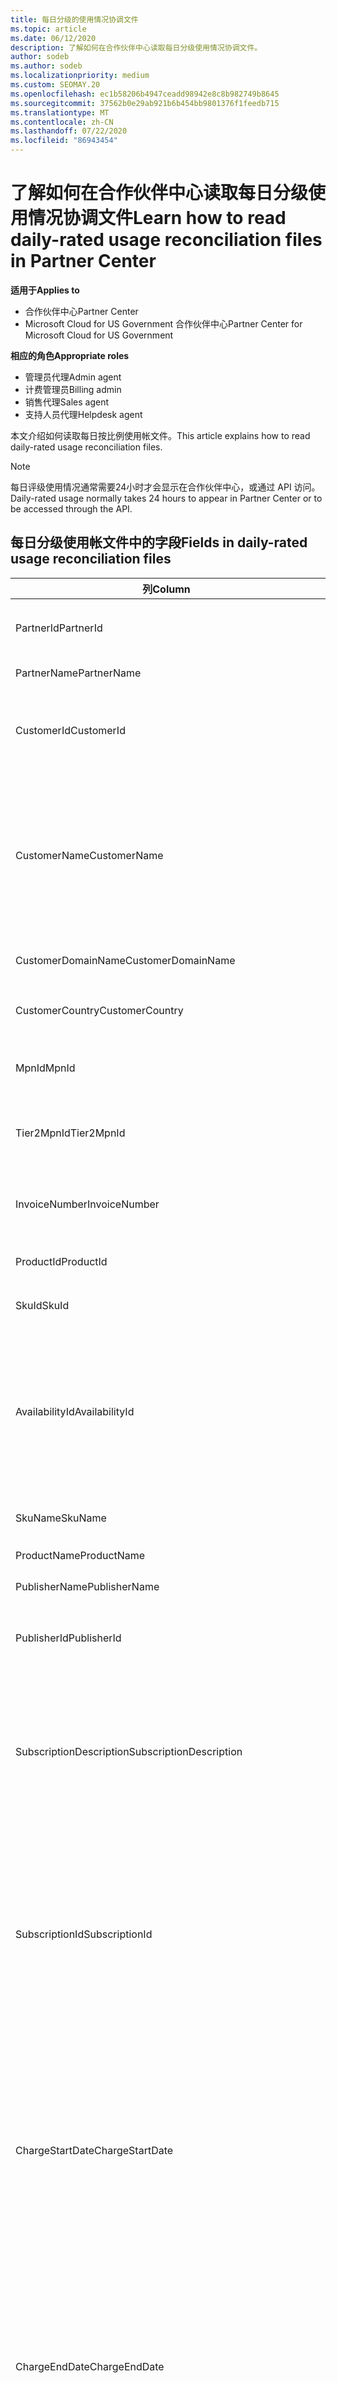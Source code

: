 ```yaml
---
title: 每日分级的使用情况协调文件
ms.topic: article
ms.date: 06/12/2020
description: 了解如何在合作伙伴中心读取每日分级使用情况协调文件。
author: sodeb
ms.author: sodeb
ms.localizationpriority: medium
ms.custom: SEOMAY.20
ms.openlocfilehash: ec1b58206b4947ceadd98942e8c8b982749b8645
ms.sourcegitcommit: 37562b0e29ab921b6b454bb9801376f1feedb715
ms.translationtype: MT
ms.contentlocale: zh-CN
ms.lasthandoff: 07/22/2020
ms.locfileid: "86943454"
---
```

# <a name="learn-how-to-read-daily-rated-usage-reconciliation-files-in-partner-center"></a><span data-ttu-id="efe20-103">了解如何在合作伙伴中心读取每日分级使用情况协调文件</span><span class="sxs-lookup"><span data-stu-id="efe20-103">Learn how to read daily-rated usage reconciliation files in Partner Center</span></span>

<span data-ttu-id="efe20-104">**适用于**</span><span class="sxs-lookup"><span data-stu-id="efe20-104">**Applies to**</span></span>

- <span data-ttu-id="efe20-105">合作伙伴中心</span><span class="sxs-lookup"><span data-stu-id="efe20-105">Partner Center</span></span>
- <span data-ttu-id="efe20-106">Microsoft Cloud for US Government 合作伙伴中心</span><span class="sxs-lookup"><span data-stu-id="efe20-106">Partner Center for Microsoft Cloud for US Government</span></span>

<span data-ttu-id="efe20-107">**相应的角色**</span><span class="sxs-lookup"><span data-stu-id="efe20-107">**Appropriate roles**</span></span>

- <span data-ttu-id="efe20-108">管理员代理</span><span class="sxs-lookup"><span data-stu-id="efe20-108">Admin agent</span></span>
- <span data-ttu-id="efe20-109">计费管理员</span><span class="sxs-lookup"><span data-stu-id="efe20-109">Billing admin</span></span>
- <span data-ttu-id="efe20-110">销售代理</span><span class="sxs-lookup"><span data-stu-id="efe20-110">Sales agent</span></span>
- <span data-ttu-id="efe20-111">支持人员代理</span><span class="sxs-lookup"><span data-stu-id="efe20-111">Helpdesk agent</span></span>

<span data-ttu-id="efe20-112">本文介绍如何读取每日按比例使用帐文件。</span><span class="sxs-lookup"><span data-stu-id="efe20-112">This article explains how to read daily-rated usage reconciliation files.</span></span>

>[!NOTE]
><span data-ttu-id="efe20-113">每日评级使用情况通常需要24小时才会显示在合作伙伴中心，或通过 API 访问。</span><span class="sxs-lookup"><span data-stu-id="efe20-113">Daily-rated usage normally takes 24 hours to appear in Partner Center or to be accessed through the API.</span></span>

## <a name="fields-in-daily-rated-usage-reconciliation-files"></a><span data-ttu-id="efe20-114">每日分级使用帐文件中的字段</span><span class="sxs-lookup"><span data-stu-id="efe20-114">Fields in daily-rated usage reconciliation files</span></span>

| <span data-ttu-id="efe20-115">列</span><span class="sxs-lookup"><span data-stu-id="efe20-115">Column</span></span> | <span data-ttu-id="efe20-116">说明</span><span class="sxs-lookup"><span data-stu-id="efe20-116">Description</span></span> |
| ------ | ----------- |
| <span data-ttu-id="efe20-117">PartnerId</span><span class="sxs-lookup"><span data-stu-id="efe20-117">PartnerId</span></span> | <span data-ttu-id="efe20-118">GUID 格式的合作伙伴标识符。</span><span class="sxs-lookup"><span data-stu-id="efe20-118">Partner identifier in GUID format.</span></span> |
| <span data-ttu-id="efe20-119">PartnerName</span><span class="sxs-lookup"><span data-stu-id="efe20-119">PartnerName</span></span> | <span data-ttu-id="efe20-120">合作伙伴名称。</span><span class="sxs-lookup"><span data-stu-id="efe20-120">Partner name.</span></span> |
| <span data-ttu-id="efe20-121">CustomerId</span><span class="sxs-lookup"><span data-stu-id="efe20-121">CustomerId</span></span> | <span data-ttu-id="efe20-122">GUID 格式的客户的唯一 Microsoft 标识符。</span><span class="sxs-lookup"><span data-stu-id="efe20-122">Unique Microsoft identifier for the customer in GUID format.</span></span> |
| <span data-ttu-id="efe20-123">CustomerName</span><span class="sxs-lookup"><span data-stu-id="efe20-123">CustomerName</span></span> | <span data-ttu-id="efe20-124">合作伙伴中心报告的客户的组织名称。</span><span class="sxs-lookup"><span data-stu-id="efe20-124">Customer's organization name as reported in Partner Center.</span></span> <span data-ttu-id="efe20-125">*此列对于协调发票与系统信息非常重要。*</span><span class="sxs-lookup"><span data-stu-id="efe20-125">*This column is important for reconciling the invoice with your system information.*</span></span> |
| <span data-ttu-id="efe20-126">CustomerDomainName</span><span class="sxs-lookup"><span data-stu-id="efe20-126">CustomerDomainName</span></span> | <span data-ttu-id="efe20-127">客户的域名。</span><span class="sxs-lookup"><span data-stu-id="efe20-127">The customer's domain name.</span></span> |
| <span data-ttu-id="efe20-128">CustomerCountry</span><span class="sxs-lookup"><span data-stu-id="efe20-128">CustomerCountry</span></span> | <span data-ttu-id="efe20-129">客户所在的国家/地区。</span><span class="sxs-lookup"><span data-stu-id="efe20-129">The country in which the customer is located.</span></span> |
| <span data-ttu-id="efe20-130">MpnId</span><span class="sxs-lookup"><span data-stu-id="efe20-130">MpnId</span></span> | <span data-ttu-id="efe20-131">CSP 合作伙伴的 MPN 标识符。</span><span class="sxs-lookup"><span data-stu-id="efe20-131">MPN identifier of the CSP partner.</span></span> |
| <span data-ttu-id="efe20-132">Tier2MpnId</span><span class="sxs-lookup"><span data-stu-id="efe20-132">Tier2MpnId</span></span> | <span data-ttu-id="efe20-133">订阅的记录分销商的 MPN 标识符。</span><span class="sxs-lookup"><span data-stu-id="efe20-133">MPN identifier of the reseller of record for the subscription.</span></span> |
| <span data-ttu-id="efe20-134">InvoiceNumber</span><span class="sxs-lookup"><span data-stu-id="efe20-134">InvoiceNumber</span></span> | <span data-ttu-id="efe20-135">指定交易显示时对应的发票号。</span><span class="sxs-lookup"><span data-stu-id="efe20-135">Invoice number where the specified transaction appears.</span></span> |
| <span data-ttu-id="efe20-136">ProductId</span><span class="sxs-lookup"><span data-stu-id="efe20-136">ProductId</span></span> | <span data-ttu-id="efe20-137">产品的标识符。</span><span class="sxs-lookup"><span data-stu-id="efe20-137">The identifier for the product.</span></span> |
| <span data-ttu-id="efe20-138">SkuId</span><span class="sxs-lookup"><span data-stu-id="efe20-138">SkuId</span></span> | <span data-ttu-id="efe20-139">特定 SKU 的标识符。</span><span class="sxs-lookup"><span data-stu-id="efe20-139">The identifier for a particular SKU.</span></span> |
| <span data-ttu-id="efe20-140">AvailabilityId</span><span class="sxs-lookup"><span data-stu-id="efe20-140">AvailabilityId</span></span> | <span data-ttu-id="efe20-141">特定 SKU 可用性的标识符。</span><span class="sxs-lookup"><span data-stu-id="efe20-141">The identifier for a particular SKU's availability.</span></span> <span data-ttu-id="efe20-142">此列显示了 SKU 是否可用于给定国家/地区、货币、行业段等。</span><span class="sxs-lookup"><span data-stu-id="efe20-142">This column shows whether the SKU is available for purchase in the given country, currency, industry segment, etc.</span></span> |
| <span data-ttu-id="efe20-143">SkuName</span><span class="sxs-lookup"><span data-stu-id="efe20-143">SkuName</span></span> | <span data-ttu-id="efe20-144">特定 SKU 的名称。</span><span class="sxs-lookup"><span data-stu-id="efe20-144">The title for a particular SKU.</span></span> |
| <span data-ttu-id="efe20-145">ProductName</span><span class="sxs-lookup"><span data-stu-id="efe20-145">ProductName</span></span> | <span data-ttu-id="efe20-146">产品的名称。</span><span class="sxs-lookup"><span data-stu-id="efe20-146">The name of the product.</span></span> |
| <span data-ttu-id="efe20-147">PublisherName</span><span class="sxs-lookup"><span data-stu-id="efe20-147">PublisherName</span></span> | <span data-ttu-id="efe20-148">发行者的名称。</span><span class="sxs-lookup"><span data-stu-id="efe20-148">The name of the publisher.</span></span> |
| <span data-ttu-id="efe20-149">PublisherId</span><span class="sxs-lookup"><span data-stu-id="efe20-149">PublisherId</span></span> | <span data-ttu-id="efe20-150">GUID 格式的发布服务器的标识符。</span><span class="sxs-lookup"><span data-stu-id="efe20-150">The identifier of the publisher in GUID format.</span></span> |
| <span data-ttu-id="efe20-151">SubscriptionDescription</span><span class="sxs-lookup"><span data-stu-id="efe20-151">SubscriptionDescription</span></span> | <span data-ttu-id="efe20-152">客户购买的服务产品的名称，如价目表中所定义。</span><span class="sxs-lookup"><span data-stu-id="efe20-152">The name of the service offering purchased by the customer, as defined in the price list.</span></span> <span data-ttu-id="efe20-153">（此列是与**OfferName**相同的字段）。</span><span class="sxs-lookup"><span data-stu-id="efe20-153">(This column is an identical field to **OfferName**).</span></span> |
| <span data-ttu-id="efe20-154">SubscriptionId</span><span class="sxs-lookup"><span data-stu-id="efe20-154">SubscriptionId</span></span> | <span data-ttu-id="efe20-155">订阅在 Microsoft 计费平台中的唯一标识符。</span><span class="sxs-lookup"><span data-stu-id="efe20-155">Unique identifier for a subscription in the Microsoft billing platform.</span></span> <span data-ttu-id="efe20-156">不用于对帐。</span><span class="sxs-lookup"><span data-stu-id="efe20-156">Not used for reconciliation.</span></span> <span data-ttu-id="efe20-157">*此标识符不同于合作伙伴管理控制台上的\*\*订阅 ID*\* 。\*</span><span class="sxs-lookup"><span data-stu-id="efe20-157">*This identifier isn't the same as the **Subscription ID** on the partner admin console.*</span></span> |
| <span data-ttu-id="efe20-158">ChargeStartDate</span><span class="sxs-lookup"><span data-stu-id="efe20-158">ChargeStartDate</span></span> | <span data-ttu-id="efe20-159">计费周期的开始日期（在显示以前的计费周期内先前 uncharged 的潜在使用情况数据的日期时除外）。</span><span class="sxs-lookup"><span data-stu-id="efe20-159">Start date of the billing cycle (except when presenting dates of previously uncharged latent usage data from the previous billing cycle).</span></span> <span data-ttu-id="efe20-160">该时间始终为一天的起点时间，即 0:00。</span><span class="sxs-lookup"><span data-stu-id="efe20-160">The time is always the beginning of the day, 0:00.</span></span> |
| <span data-ttu-id="efe20-161">ChargeEndDate</span><span class="sxs-lookup"><span data-stu-id="efe20-161">ChargeEndDate</span></span> | <span data-ttu-id="efe20-162">计费周期的结束日期（在显示以前的计费周期内先前 uncharged 的潜在使用情况数据的日期时除外）。</span><span class="sxs-lookup"><span data-stu-id="efe20-162">End date of billing cycle (except when presenting dates of previously uncharged latent usage data from the previous billing cycle).</span></span> <span data-ttu-id="efe20-163">时间始终是一天的结束，即 23:59。</span><span class="sxs-lookup"><span data-stu-id="efe20-163">The time is always the end of the day, 23:59.</span></span> |
| <span data-ttu-id="efe20-164">UsageDate</span><span class="sxs-lookup"><span data-stu-id="efe20-164">UsageDate</span></span> | <span data-ttu-id="efe20-165">服务使用日期。</span><span class="sxs-lookup"><span data-stu-id="efe20-165">Date of service usage.</span></span> |
| <span data-ttu-id="efe20-166">MeterType</span><span class="sxs-lookup"><span data-stu-id="efe20-166">MeterType</span></span> | <span data-ttu-id="efe20-167">计量器的类型。</span><span class="sxs-lookup"><span data-stu-id="efe20-167">The type of meter.</span></span> |
| <span data-ttu-id="efe20-168">MeterCategory</span><span class="sxs-lookup"><span data-stu-id="efe20-168">MeterCategory</span></span> | <span data-ttu-id="efe20-169">用量对应的顶级服务。</span><span class="sxs-lookup"><span data-stu-id="efe20-169">The top-level service for the usage.</span></span> |
| <span data-ttu-id="efe20-170">MeterId</span><span class="sxs-lookup"><span data-stu-id="efe20-170">MeterId</span></span> | <span data-ttu-id="efe20-171">所使用的计量的标识符。</span><span class="sxs-lookup"><span data-stu-id="efe20-171">The identifier for the meter being used.</span></span> |
| <span data-ttu-id="efe20-172">MeterSubCategory</span><span class="sxs-lookup"><span data-stu-id="efe20-172">MeterSubCategory</span></span> | <span data-ttu-id="efe20-173">Azure 服务的类型，该类型可能会影响费率。</span><span class="sxs-lookup"><span data-stu-id="efe20-173">The type of Azure service, which can affect the rate.</span></span> |
| <span data-ttu-id="efe20-174">MeterName</span><span class="sxs-lookup"><span data-stu-id="efe20-174">MeterName</span></span> | <span data-ttu-id="efe20-175">所使用的计量的度量单位。</span><span class="sxs-lookup"><span data-stu-id="efe20-175">The unit of measure for the meter being consumed.</span></span> |
| <span data-ttu-id="efe20-176">MeterRegion</span><span class="sxs-lookup"><span data-stu-id="efe20-176">MeterRegion</span></span> | <span data-ttu-id="efe20-177">此列标识数据中心在区域中的位置，这些服务中的 MeterRegion 适用并已填充。</span><span class="sxs-lookup"><span data-stu-id="efe20-177">This column identifies the location of a data center within the region for services where MeterRegion is applicable and populated.</span></span> |
| <span data-ttu-id="efe20-178">计价单位</span><span class="sxs-lookup"><span data-stu-id="efe20-178">Unit</span></span> | <span data-ttu-id="efe20-179">资源**名称**的单位。</span><span class="sxs-lookup"><span data-stu-id="efe20-179">The unit of the resource **Name**.</span></span> |
| <span data-ttu-id="efe20-180">ResourceLocation</span><span class="sxs-lookup"><span data-stu-id="efe20-180">ResourceLocation</span></span> | <span data-ttu-id="efe20-181">计量器正在其中运行的数据中心。</span><span class="sxs-lookup"><span data-stu-id="efe20-181">The data center where the meter is running.</span></span> |
| <span data-ttu-id="efe20-182">ConsumedService</span><span class="sxs-lookup"><span data-stu-id="efe20-182">ConsumedService</span></span> | <span data-ttu-id="efe20-183">使用的 Azure 平台服务。</span><span class="sxs-lookup"><span data-stu-id="efe20-183">The Azure platform service that you used.</span></span> |
| <span data-ttu-id="efe20-184">resourceGroup</span><span class="sxs-lookup"><span data-stu-id="efe20-184">ResourceGroup</span></span> | <span data-ttu-id="efe20-185">表示一个容器，用于保存 Azure 解决方案的相关资源。</span><span class="sxs-lookup"><span data-stu-id="efe20-185">Represents a container that holds related resources for an Azure solution.</span></span> |
| <span data-ttu-id="efe20-186">ResourceURI</span><span class="sxs-lookup"><span data-stu-id="efe20-186">ResourceURI</span></span> | <span data-ttu-id="efe20-187">所使用资源的 URI。</span><span class="sxs-lookup"><span data-stu-id="efe20-187">The URI of the resource being used.</span></span> |
| <span data-ttu-id="efe20-188">ChargeType</span><span class="sxs-lookup"><span data-stu-id="efe20-188">ChargeType</span></span> | <span data-ttu-id="efe20-189">费用或调整的类型。</span><span class="sxs-lookup"><span data-stu-id="efe20-189">The type of charge or adjustment.</span></span>  |
| <span data-ttu-id="efe20-190">UnitPrice</span><span class="sxs-lookup"><span data-stu-id="efe20-190">UnitPrice</span></span> | <span data-ttu-id="efe20-191">在购买时价格列表中发布的每个许可证的价格。</span><span class="sxs-lookup"><span data-stu-id="efe20-191">Price per license, as published in the price list at the time of purchase.</span></span> <span data-ttu-id="efe20-192">请确保此价格与在协调期间存储在计费系统中的信息相匹配。</span><span class="sxs-lookup"><span data-stu-id="efe20-192">Make sure this price matches the information stored in your billing system during reconciliation.</span></span> |
| <span data-ttu-id="efe20-193">数量</span><span class="sxs-lookup"><span data-stu-id="efe20-193">Quantity</span></span> | <span data-ttu-id="efe20-194">许可证数量。</span><span class="sxs-lookup"><span data-stu-id="efe20-194">Number of licenses.</span></span> <span data-ttu-id="efe20-195">请确保此价格与在协调期间存储在计费系统中的信息相匹配。</span><span class="sxs-lookup"><span data-stu-id="efe20-195">Make sure this price matches the information stored in your billing system during reconciliation.</span></span> |
| <span data-ttu-id="efe20-196">Unittype.pixel 度量</span><span class="sxs-lookup"><span data-stu-id="efe20-196">UnitType</span></span> | <span data-ttu-id="efe20-197">计量计量器的单位类型。</span><span class="sxs-lookup"><span data-stu-id="efe20-197">The type of unit the meter is charged in.</span></span>  |
| <span data-ttu-id="efe20-198">BillingPreTaxTotal</span><span class="sxs-lookup"><span data-stu-id="efe20-198">BillingPreTaxTotal</span></span> | <span data-ttu-id="efe20-199">税前的总帐单金额。</span><span class="sxs-lookup"><span data-stu-id="efe20-199">Total billing amount before taxes.</span></span> |
| <span data-ttu-id="efe20-200">BillingCurrency</span><span class="sxs-lookup"><span data-stu-id="efe20-200">BillingCurrency</span></span> | <span data-ttu-id="efe20-201">客户的地理区域中的货币。</span><span class="sxs-lookup"><span data-stu-id="efe20-201">The currency in the customer's geographic region.</span></span> |
| <span data-ttu-id="efe20-202">PricingPreTaxTotal</span><span class="sxs-lookup"><span data-stu-id="efe20-202">PricingPreTaxTotal</span></span> | <span data-ttu-id="efe20-203">添加税之前的定价。</span><span class="sxs-lookup"><span data-stu-id="efe20-203">The pricing, before taxes are added.</span></span> |
| <span data-ttu-id="efe20-204">PricingCurrency</span><span class="sxs-lookup"><span data-stu-id="efe20-204">PricingCurrency</span></span> | <span data-ttu-id="efe20-205">价目表中的货币。</span><span class="sxs-lookup"><span data-stu-id="efe20-205">The currency in the price list.</span></span> |
| <span data-ttu-id="efe20-206">ServiceInfo1</span><span class="sxs-lookup"><span data-stu-id="efe20-206">ServiceInfo1</span></span> | <span data-ttu-id="efe20-207">在给定日期预配和使用的服务总线连接数。</span><span class="sxs-lookup"><span data-stu-id="efe20-207">The number of Service Bus connections that were provisioned and used on a given day.</span></span> |
| <span data-ttu-id="efe20-208">ServiceInfo2</span><span class="sxs-lookup"><span data-stu-id="efe20-208">ServiceInfo2</span></span> | <span data-ttu-id="efe20-209">捕获可选的服务特定元数据的旧字段。</span><span class="sxs-lookup"><span data-stu-id="efe20-209">A legacy field that captures optional service-specific metadata.</span></span> |
| <span data-ttu-id="efe20-210">标记</span><span class="sxs-lookup"><span data-stu-id="efe20-210">Tags</span></span> | <span data-ttu-id="efe20-211">表示由用户设置的 Azure 资源的逻辑组织。</span><span class="sxs-lookup"><span data-stu-id="efe20-211">Represents a logical organization of Azure resources set by the user.</span></span> |
| <span data-ttu-id="efe20-212">AdditionalInfo</span><span class="sxs-lookup"><span data-stu-id="efe20-212">AdditionalInfo</span></span> | <span data-ttu-id="efe20-213">其他列中未包括的任何其他信息。</span><span class="sxs-lookup"><span data-stu-id="efe20-213">Any additional information not covered in other columns.</span></span> |
| <span data-ttu-id="efe20-214">EffectiveUnitPrice</span><span class="sxs-lookup"><span data-stu-id="efe20-214">EffectiveUnitPrice</span></span> | <span data-ttu-id="efe20-215">按单位收费的实际值，包括任何折扣、获得的信用额度等。</span><span class="sxs-lookup"><span data-stu-id="efe20-215">The actual value charged per unit, including any discounts, earned credit, and so on.</span></span> |
| <span data-ttu-id="efe20-216">PCToBCExchangeRate</span><span class="sxs-lookup"><span data-stu-id="efe20-216">PCToBCExchangeRate</span></span> | <span data-ttu-id="efe20-217">定价货币应用于计费货币的汇率。</span><span class="sxs-lookup"><span data-stu-id="efe20-217">Exchange rate applied for pricing currency to billing currency.</span></span> |
| <span data-ttu-id="efe20-218">PCToBCExchangeRateDate</span><span class="sxs-lookup"><span data-stu-id="efe20-218">PCToBCExchangeRateDate</span></span> | <span data-ttu-id="efe20-219">确定计费货币的定价货币的日期。</span><span class="sxs-lookup"><span data-stu-id="efe20-219">The date on which the pricing currency to the billing currency is determined.</span></span> |
| <span data-ttu-id="efe20-220">EntitlementId</span><span class="sxs-lookup"><span data-stu-id="efe20-220">EntitlementId</span></span> | <span data-ttu-id="efe20-221">表示 Azure 订阅 ID。</span><span class="sxs-lookup"><span data-stu-id="efe20-221">Represents the Azure Subscription ID.</span></span> |
| <span data-ttu-id="efe20-222">EntitlementDescription</span><span class="sxs-lookup"><span data-stu-id="efe20-222">EntitlementDescription</span></span> | <span data-ttu-id="efe20-223">表示 Azure 订阅 ID 的名称。</span><span class="sxs-lookup"><span data-stu-id="efe20-223">Represents the name of the Azure Subscription ID.</span></span> |
| <span data-ttu-id="efe20-224">PartnerEarnedCreditPercentage</span><span class="sxs-lookup"><span data-stu-id="efe20-224">PartnerEarnedCreditPercentage</span></span> | <span data-ttu-id="efe20-225">显示行项目的 PartnerEarnedCredit。</span><span class="sxs-lookup"><span data-stu-id="efe20-225">Displays the PartnerEarnedCredit for the line item.</span></span> <span data-ttu-id="efe20-226">挣贷款将为0或15%</span><span class="sxs-lookup"><span data-stu-id="efe20-226">Earned credit will be either 0 or 15 percent</span></span> |

>[!NOTE]
><span data-ttu-id="efe20-227">每日评级使用情况通常需要24小时才会显示在合作伙伴中心或通过 API 访问。</span><span class="sxs-lookup"><span data-stu-id="efe20-227">Daily-rated usage normally takes 24 hours to appear in Partner Center or to be accessed through API.</span></span>


